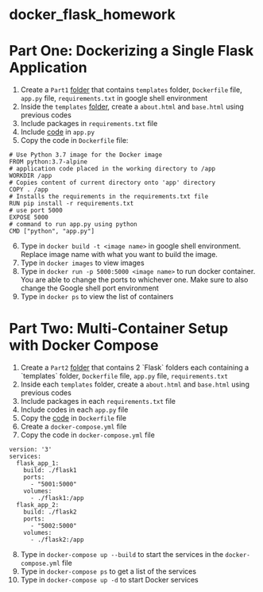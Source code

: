 # docker_flask_homework

# Part One: Dockerizing a Single Flask Application
1. Create a `Part1` [folder](https://github.com/EugeneHsiung/docker_flask_homework/tree/main/Part1) that contains `templates` folder, `Dockerfile` file, `app.py` file, `requirements.txt` in google shell environment
2. Inside the `templates` [folder](https://github.com/EugeneHsiung/docker_flask_homework/tree/main/Part1/templates), create a `about.html` and `base.html` using previous codes
4. Include packages in `requirements.txt` file
5. Include [code](https://github.com/EugeneHsiung/docker_flask_homework/blob/main/Part1/app.py) in `app.py`
6. Copy the code in `Dockerfile` file:

```
# Use Python 3.7 image for the Docker image
FROM python:3.7-alpine  
# application code placed in the working directory to /app
WORKDIR /app
# Copies content of current directory onto 'app' directory 
COPY . /app
# Installs the requirements in the requirements.txt file
RUN pip install -r requirements.txt 
# use port 5000
EXPOSE 5000
# command to run app.py using python
CMD ["python", "app.py"]
```

6. Type in `docker build -t <image name>` in google shell environment. Replace image name with what you want to build the image.
7. Type in `docker images` to view images
8. Type in `docker run -p 5000:5000 <image name>` to run docker container. You are able to change the ports to whichever one. Make sure to also change the Google shell port environment
9. Type in `docker ps` to view the list of containers

# Part Two: Multi-Container Setup with Docker Compose
1. Create a `Part2` [folder](https://github.com/EugeneHsiung/docker_flask_homework/tree/main/Part1](https://github.com/EugeneHsiung/docker_flask_homework/tree/main/Part2)) that contains 2 `Flask` folders each containing a `templates` folder, `Dockerfile` file, `app.py` file, `requirements.txt`
2. Inside each `templates` folder, create a `about.html` and `base.html` using previous codes
3. Include packages in each `requirements.txt` file
4. Include codes in each `app.py` file
5. Copy the [code](https://github.com/EugeneHsiung/docker_flask_homework/blob/main/Part2/Flask1/Dockerfile) in `Dockerfile` file
6. Create a `docker-compose.yml` file
7. Copy the code in `docker-compose.yml` file

```
version: '3'
services:
  flask_app_1:
    build: ./flask1
    ports:
      - "5001:5000"
    volumes:
      - ./flask1:/app
  flask_app_2:
    build: ./flask2
    ports:
      - "5002:5000"
    volumes:
      - ./flask2:/app
```

8. Type in `docker-compose up --build` to start the services in the `docker-compose.yml` file
9. Type in `docker-compose ps` to get a list of the services
10. Type in `docker-compose up -d` to start Docker services 

